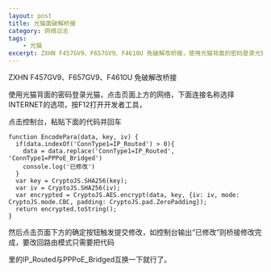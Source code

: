 ```yaml
---
layout: post
title: 光猫面破解桥接
category: 网络日志
tags: 
    - 光猫
excerpt: ZXHN F457GV9、F657GV9、F4610U 免破解改桥接，使用光猫背面的密码登录光猫，点击页面上方的网络，下面连接名称选择INTERNET的选项，按F12打开开发者工具，点击控制台，粘贴下面的代码并回车
---
```


ZXHN F457GV9、F657GV9、F4610U 免破解改桥接

使用光猫背面的密码登录光猫，点击页面上方的网络，下面连接名称选择INTERNET的选项，按F12打开开发者工具，

点击控制台，粘贴下面的代码并回车

    function EncodePara(data, key, iv) {
      if(data.indexOf('ConnType1=IP_Routed') > 0){
        data = data.replace('ConnType1=IP_Routed', 'ConnType1=PPPoE_Bridged')
        console.log('已修改')
      }
      var key = CryptoJS.SHA256(key);
      var iv = CryptoJS.SHA256(iv);
      var encrypted = CryptoJS.AES.encrypt(data, key, {iv: iv, mode: CryptoJS.mode.CBC, padding: CryptoJS.pad.ZeroPadding});
      return encrypted.toString();
    }

然后点击页面下方的确定按钮触发提交修改，如控制台输出“已修改”则桥接修改完成，要改回路由模式只需要把代码

里的IP_Routed与PPPoE_Bridged互换一下就行了。